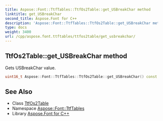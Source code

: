 ```yaml
---
title: Aspose::Font::TtfTables::TtfOs2Table::get_USBreakChar method
linktitle: get_USBreakChar
second_title: Aspose.Font for C++
description: 'Aspose::Font::TtfTables::TtfOs2Table::get_USBreakChar method. Gets USBreakChar value in C++.'
type: docs
weight: 3400
url: /cpp/aspose.font.ttftables/ttfos2table/get_usbreakchar/
---
```

## TtfOs2Table::get_USBreakChar method


Gets USBreakChar value.

```cpp
uint16_t Aspose::Font::TtfTables::TtfOs2Table::get_USBreakChar() const
```

## See Also

* Class [TtfOs2Table](../)
* Namespace [Aspose::Font::TtfTables](../../)
* Library [Aspose.Font for C++](../../../)
